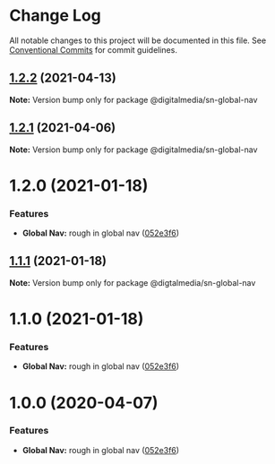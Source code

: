 # Change Log

All notable changes to this project will be documented in this file.
See [Conventional Commits](https://conventionalcommits.org) for commit guidelines.

## [1.2.2](https://github.com/digitalmedia/sn_web_components/compare/@digitalmedia/sn-global-nav@1.2.1...@digitalmedia/sn-global-nav@1.2.2) (2021-04-13)

**Note:** Version bump only for package @digitalmedia/sn-global-nav





## [1.2.1](https://github.com/digitalmedia/sn_web_components/compare/@digitalmedia/sn-global-nav@1.2.0...@digitalmedia/sn-global-nav@1.2.1) (2021-04-06)

**Note:** Version bump only for package @digitalmedia/sn-global-nav





# 1.2.0 (2021-01-18)


### Features

* **Global Nav:** rough in global nav ([052e3f6](https://github.com/digitalmedia/sn_web_components/commit/052e3f6))





## [1.1.1](https://github.com/digitalmedia/sn_web_components/compare/@digtalmedia/sn-global-nav@1.1.0...@digtalmedia/sn-global-nav@1.1.1) (2021-01-18)

**Note:** Version bump only for package @digtalmedia/sn-global-nav





# 1.1.0 (2021-01-18)


### Features

* **Global Nav:** rough in global nav ([052e3f6](https://github.com/digitalmedia/sn_web_components/commit/052e3f6))





# 1.0.0 (2020-04-07)


### Features

* **Global Nav:** rough in global nav ([052e3f6](https://github.com/digitalmedia/sn_web_components/commit/052e3f6))
